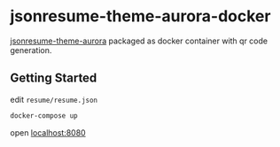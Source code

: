 # jsonresume-theme-aurora-docker

[jsonresume-theme-aurora](https://github.com/saurabh73/jsonresume-theme-aurora) packaged as docker container with qr code generation.

## Getting Started

edit `resume/resume.json`
```sh
docker-compose up
```
open [localhost:8080](http://localhost:8080)

